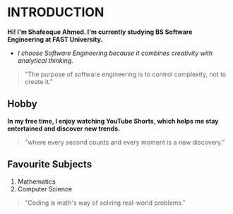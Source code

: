    # INTRODUCTION
**Hi! I'm Shafeeque Ahmed. I'm currently studying BS Software Engineering at FAST University.** 
- *I choose Software Engineering because it combines creativity with analytical thinking.*

>"The purpose of software engineering is to control complexity, not to create it."



## Hobby
**In my free time, I enjoy watching YouTube Shorts, which helps me stay entertained and discover new trends.**
>"where every second counts and every moment is a new discovery."



## Favourite Subjects
1. Mathematics
2. Computer Science 

>"Coding is math's way of solving real-world problems."


